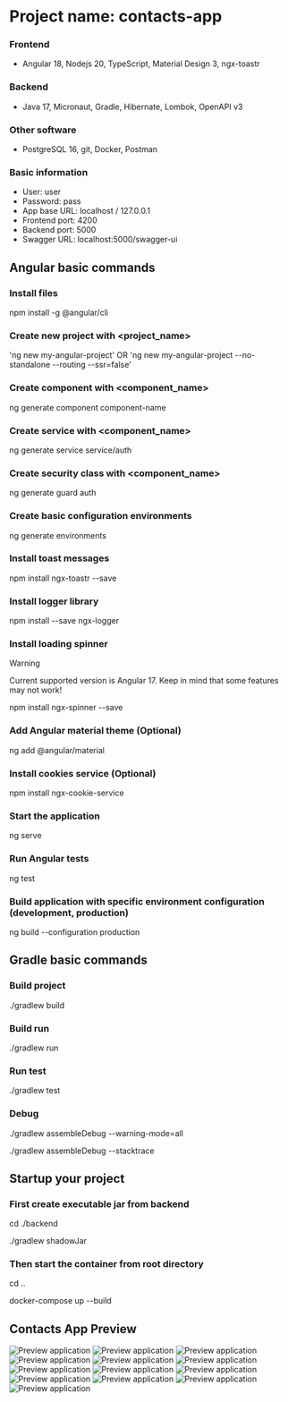 # Project name: contacts-app

### Frontend

- Angular 18, Nodejs 20, TypeScript, Material Design 3, ngx-toastr

### Backend

- Java 17, Micronaut, Gradle, Hibernate, Lombok, OpenAPI v3

### Other software

- PostgreSQL 16, git, Docker, Postman

### Basic information

- User: user
- Password: pass
- App base URL: localhost / 127.0.0.1
- Frontend port: 4200
- Backend port: 5000
- Swagger URL: localhost:5000/swagger-ui

## Angular basic commands

### Install files
npm install -g @angular/cli

### Create new project with <project_name>

'ng new my-angular-project' OR 'ng new my-angular-project --no-standalone --routing --ssr=false'

### Create component with <component_name>

ng generate component component-name

### Create service with <component_name>

ng generate service service/auth

### Create security class with <component_name>

ng generate guard auth

### Create basic configuration environments

ng generate environments

### Install toast messages

npm install ngx-toastr --save

### Install logger library

npm install --save ngx-logger

### Install loading spinner

> [!WARNING]
> Current supported version is Angular 17. Keep in mind that some features may not work!

npm install ngx-spinner --save

### Add Angular material theme (Optional)

ng add @angular/material

### Install cookies service (Optional)

npm install ngx-cookie-service

### Start the application

ng serve

### Run Angular tests

ng test

### Build application with specific environment configuration (development, production)

ng build --configuration production

## Gradle basic commands

### Build project

./gradlew build

### Build run

./gradlew run

### Run test

./gradlew test

### Debug

./gradlew assembleDebug  --warning-mode=all

./gradlew assembleDebug  --stacktrace

## Startup your project

### First create executable jar from backend

cd ./backend

./gradlew shadowJar

### Then start the container from root directory

cd ..

docker-compose up --build

## Contacts App Preview

![Preview application](images/1.PNG)
![Preview application](images/2.PNG)
![Preview application](images/3.PNG)
![Preview application](images/4.PNG)
![Preview application](images/5.PNG)
![Preview application](images/6.PNG)
![Preview application](images/7.PNG)
![Preview application](images/8.PNG)
![Preview application](images/9.PNG)
![Preview application](images/10.PNG)
![Preview application](images/11.PNG)
![Preview application](images/12.PNG)
![Preview application](images/13.PNG)
